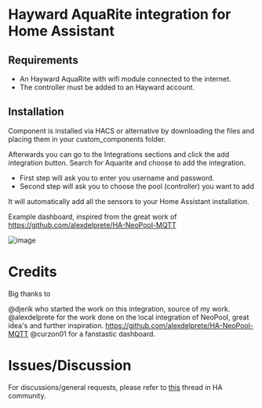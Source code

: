 # Hayward AquaRite integration for Home Assistant

## Requirements
- An Hayward AquaRite with wifi module connected to the internet.
- The controller must be added to an Hayward account.

## Installation
Component is installed via HACS or alternative by downloading the files and placing them in your custom_components folder.

Afterwards you can go to the Integrations sections and click the add integration button. Search for Aquarite and choose to add the integration.

- First step will ask you to enter you username and password. 
- Second step will ask you to choose the pool (controller) you want to add

It will automatically add all the sensors to your Home Assistant installation.

Example dashboard, inspired from the great work of https://github.com/alexdelprete/HA-NeoPool-MQTT

![image](https://github.com/fdebrus/hayward-ha/assets/33791533/ef570ca5-d4dd-4a3d-b5c1-e1379c1d6a14)

# Credits

Big thanks to 

@djerik who started the work on this integration, source of my work.
@alexdelprete for the work done on the local integration of NeoPool, great idea's and further inspiration. https://github.com/alexdelprete/HA-NeoPool-MQTT
@curzon01 for a fanstastic dashboard.

# Issues/Discussion

For discussions/general requests, please refer to [this](https://community.home-assistant.io/t/custom-component-hayward-aquarite/728136) thread in HA community.

